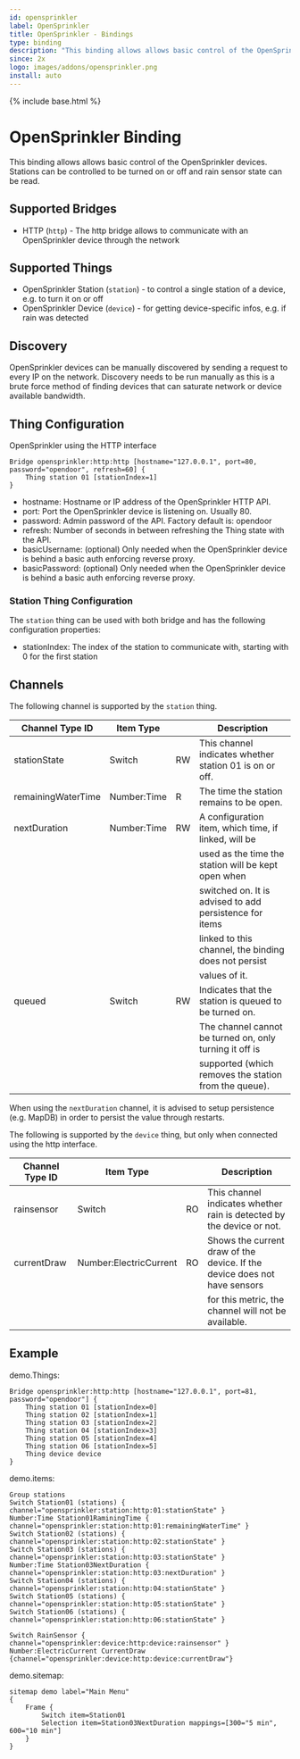 ```yaml
---
id: opensprinkler
label: OpenSprinkler
title: OpenSprinkler - Bindings
type: binding
description: "This binding allows allows basic control of the OpenSprinkler devices."
since: 2x
logo: images/addons/opensprinkler.png
install: auto
---
```


<!-- Attention authors: Do not edit directly. Please add your changes to the appropriate source repository -->

{% include base.html %}

# OpenSprinkler Binding

This binding allows allows basic control of the OpenSprinkler devices.
Stations can be controlled to be turned on or off and rain sensor state can be read.

## Supported Bridges

*   HTTP (`http`) - The http bridge allows to communicate with an OpenSprinkler device through the network

## Supported Things

*   OpenSprinkler Station (`station`) - to control a single station of a device, e.g. to turn it on or off
*   OpenSprinkler Device (`device`) - for getting device-specific infos, e.g. if rain was detected

## Discovery

OpenSprinkler devices can be manually discovered by sending a request to every IP on the network.
Discovery needs to be run manually as this is a brute force method of finding devices that can saturate network or device available bandwidth.

## Thing Configuration

OpenSprinkler using the HTTP interface

```
Bridge opensprinkler:http:http [hostname="127.0.0.1", port=80, password="opendoor", refresh=60] {
    Thing station 01 [stationIndex=1]
}
```

-   hostname: Hostname or IP address of the OpenSprinkler HTTP API.
-   port: Port the OpenSprinkler device is listening on. Usually 80.
-   password: Admin password of the API. Factory default is: opendoor
-   refresh: Number of seconds in between refreshing the Thing state with the API.
-   basicUsername: (optional) Only needed when the OpenSprinkler device is behind a basic auth enforcing reverse proxy.
-   basicPassword: (optional) Only needed when the OpenSprinkler device is behind a basic auth enforcing reverse proxy.

### Station Thing Configuration

The `station` thing can be used with both bridge and has the following configuration properties:

-   stationIndex: The index of the station to communicate with, starting with 0 for the first station

## Channels

The following channel is supported by the `station` thing.

| Channel Type ID    | Item Type   |    | Description                                              |
|--------------------|-------------|----|----------------------------------------------------------|
| stationState       | Switch      | RW | This channel indicates whether station 01 is on or off.  |
| remainingWaterTime | Number:Time | R  | The time the station remains to be open.                 |
| nextDuration       | Number:Time | RW | A configuration item, which time, if linked, will be     |
|                    |             |    | used as the time the station will be kept open when      |
|                    |             |    | switched on. It is advised to add persistence for items  |
|                    |             |    | linked to this channel, the binding does not persist     |
|                    |             |    | values of it.                                            |
| queued             | Switch      | RW | Indicates that the station is queued to be turned on.    |
|                    |             |    | The channel cannot be turned on, only turning it off is  |
|                    |             |    | supported (which removes the station from the queue).    |

When using the `nextDuration` channel, it is advised to setup persistence (e.g. MapDB) in order to persist the value through restarts.

The following is supported by the `device` thing, but only when connected using the http interface.

| Channel Type ID | Item Type              |    | Description                                                               |
|-----------------|------------------------|----|---------------------------------------------------------------------------|
| rainsensor      | Switch                 | RO | This channel indicates whether rain is detected by the device or not.     |
| currentDraw     | Number:ElectricCurrent | RO | Shows the current draw of the device. If the device does not have sensors |
|                 |                        |    | for this metric, the channel will not be available.                       |

## Example

demo.Things:

```
Bridge opensprinkler:http:http [hostname="127.0.0.1", port=81, password="opendoor"] {
    Thing station 01 [stationIndex=0]
    Thing station 02 [stationIndex=1]
    Thing station 03 [stationIndex=2]
    Thing station 04 [stationIndex=3]
    Thing station 05 [stationIndex=4]
    Thing station 06 [stationIndex=5]
    Thing device device
}
```

demo.items:

```
Group stations
Switch Station01 (stations) { channel="opensprinkler:station:http:01:stationState" }
Number:Time Station01RaminingTime { channel="opensprinkler:station:http:01:remainingWaterTime" }
Switch Station02 (stations) { channel="opensprinkler:station:http:02:stationState" }
Switch Station03 (stations) { channel="opensprinkler:station:http:03:stationState" }
Number:Time Station03NextDuration { channel="opensprinkler:station:http:03:nextDuration" }
Switch Station04 (stations) { channel="opensprinkler:station:http:04:stationState" }
Switch Station05 (stations) { channel="opensprinkler:station:http:05:stationState" }
Switch Station06 (stations) { channel="opensprinkler:station:http:06:stationState" }

Switch RainSensor { channel="opensprinkler:device:http:device:rainsensor" }
Number:ElectricCurrent CurrentDraw {channel="opensprinkler:device:http:device:currentDraw"}
```

demo.sitemap:

```
sitemap demo label="Main Menu"
{
    Frame {
        Switch item=Station01
        Selection item=Station03NextDuration mappings=[300="5 min", 600="10 min"]
    }
}
```
